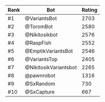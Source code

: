 Rank|Bot|Rating
---|---|---
#1|@VariantsBot|2703
#2|@ToromBot|2580
#3|@Nikitosikbot|2576
#4|@RaspFish|2552
#5|@EmptikVariantsBot|2546
#6|@VariantsTop|2405
#7|@NikitosikVariantsbot|2265
#8|@pawnrobot|1316
#9|@SxRandom|730
#10|@SxCapture|667
